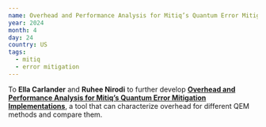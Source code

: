```yaml
---
name: Overhead and Performance Analysis for Mitiq’s Quantum Error Mitigation Implementations
year: 2024
month: 4
day: 24
country: US
tags:
  - mitiq
  - error mitigation
---
```

To **Ella Carlander** and **Ruhee Nirodi** to further develop **[Overhead and Performance Analysis for Mitiq’s Quantum Error Mitigation Implementations](https://unitary.fund/posts/2024_capstone_uw/)**, a tool that can characterize overhead for different QEM methods and compare them.
